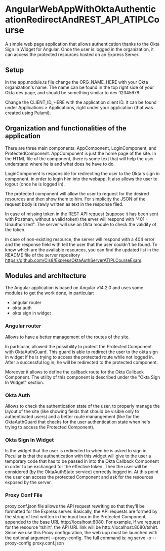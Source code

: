# AngularWebAppWithOktaAuthenticationRedirectAndREST_API_ATIPLCourse
A simple web page application that allows authentication thanks to the Okta Sign In Widget for Angular. Once the user is logged in the organization, it can access the protected resources hosted on an Express Server.

## Setup
In the app.module.ts file change the ORG_NAME_HERE with your Okta organization's name. The name can be found in the top right side of your Okta dev page, and should be something similar to dev-12345678.

Change the CLIENT_ID_HERE with the application client ID. It can be found under Applications > Applications, right under your application (that was created using Pulumi).

## Organization and functionalities of the application
There are three main components: AppComponent, LoginComponent, and ProtectedComponent.
AppComponent is just the home page of the site. In the HTML file of the component, there is some text that will help the user understand where he is and what does he have to do.

LoginComponent is responsible for redirecting the user to the Okta's sign in component, in order to login him into the webapp. It also allows the user to logout (once he is logged in).

The protected component will allow the user to request for the desired resources and then show them to him. For simplicity the JSON of the request body is rawly written as text in the response filed.

In case of missing token in the REST API request (suppose it has been sent with Postman, without a valid token) the erver will respond with "401 - Unauthorized". The server will use an Okta module to check the validity of the token.

In case of non-existing resource, the server will respond with a 404 error and the response field with tell the user that the user couldn't be found.
To know which are the available resources, you can find the updated list in the README file of the server repository https://github.com/Cis8/ExpressOktaAuthServerATIPLCourseExam.

## Modules and architecture
The Angular application is based on Angular v14.2.0 and uses some modules to get the work done, in particular:
- angular router
- okta auth
- okta sign in widget

### Angular router
Allows to have a better management of the routes of the site.

In particular, allowed the possibility to protect the Protected Component with OktaAuthGuard. This guard is able to redirect the user to the okta sign in widget if he is trying to access the protected route while not logged in. After a successful log in, he will be redirected to the protected component.

Moreover it allows to define the callback route for the Okta Callback Component. The utility of this component is described under the "Okta Sign In Widget" section.

### Okta Auth
Allows to check the authentication state of the user, to properly manage the layout of the site (like showing fields that should be visible only to authenticated users) and a better route manangement (like for the OktaAuthGuard that checks for the user authentication state when he's trying to access the Protected Component).

### Okta Sign In Widget
Is the widget that the user is redirected to when he is asked to sign in. Peculiar is that the authentication with this widget will give to the user a temporary code that has to be passed in into the Okta Callback Component in order to be exchanged for the effective token. Then the user will be considered (by the OktaAuthState service) correctly logged in. At this point the user can access the protected Component and ask for the resources exposed by the server.

### Proxy Conf File
proxy.conf.json file allows the API request rewriting so that they'll be formatted for the Express server. Basically, the API requests are formed by the string of text written in the input box in the Protected Component, appended to the base URL http://localhost:8080. For example, if we request for the resource 'tshirt', the API URL link will be http://localhost:8080/tshirt.
Since we use this Proxy configuration, the web upp must be launched with the optional argument --proxy-config. The full command is: ng serve -o --proxy-config proxy.conf.json

